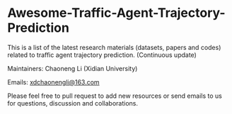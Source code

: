 # Awesome-Traffic-Agent-Trajectory-Prediction
This is a list of the latest research materials (datasets, papers and codes) related to traffic agent trajectory prediction. (Continuous update)

Maintainers: Chaoneng Li (Xidian University)

Emails: xdchaonengli@163.com

Please feel free to pull request to add new resources or send emails to us for questions, discussion and collaborations.
